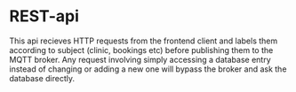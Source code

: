 # REST-api
This api recieves HTTP requests from the frontend client and labels them according to subject (clinic, bookings etc) before publishing them to the MQTT broker. Any request involving simply accessing a database entry instead of changing or adding a new one will bypass the broker and ask the database directly.

